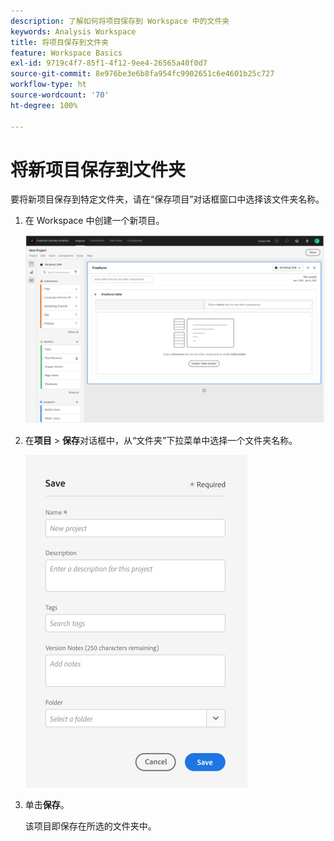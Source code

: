 ```yaml
---
description: 了解如何将项目保存到 Workspace 中的文件夹
keywords: Analysis Workspace
title: 将项目保存到文件夹
feature: Workspace Basics
exl-id: 9719c4f7-85f1-4f12-9ee4-26565a40f0d7
source-git-commit: 8e976be3e6b8fa954fc9902651c6e4601b25c727
workflow-type: ht
source-wordcount: '70'
ht-degree: 100%

---
```


# 将新项目保存到文件夹

要将新项目保存到特定文件夹，请在“保存项目”对话框窗口中选择该文件夹名称。

1. 在 Workspace 中创建一个新项目。

   ![](/help/analyze/analysis-workspace/build-workspace-project/assets/save-to-folder1.png)

1. 在&#x200B;**项目** > **保存**&#x200B;对话框中，从“文件夹”下拉菜单中选择一个文件夹名称。

   ![](/help/analyze/analysis-workspace/build-workspace-project/assets/save-to-folder2.png)

1. 单击&#x200B;**保存**。

   该项目即保存在所选的文件夹中。
